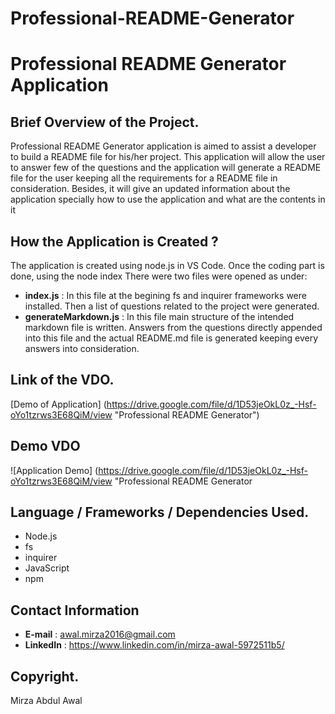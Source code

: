# Professional-README-Generator
# Professional README Generator Application
## Brief Overview of the Project.
Professional README Generator application is aimed to assist a developer to build a README file for his/her project. This application will allow the user to answer few of the questions and the application will generate a README file for the user keeping all the requirements for a README file in consideration. Besides, it will give an updated information about the application specially how to use the application and what are the contents in it
## How the Application is Created ?
The application is created using node.js in VS Code. Once the coding part is done, using the node index There were two files were opened as under:
- **index.js** : In this file at the begining fs and inquirer frameworks were installed. Then a list of questions related to the project were generated.
- **generateMarkdown.js** : In this file main structure of the intended markdown file is written. Answers from the questions directly appended into this file and the actual README.md file is generated keeping every answers into consideration.
## Link of the VDO.
[Demo of Application] (https://drive.google.com/file/d/1D53jeOkL0z_-Hsf-oYo1tzrws3E68QiM/view "Professional README Generator")
## Demo VDO
![Application Demo] (https://drive.google.com/file/d/1D53jeOkL0z_-Hsf-oYo1tzrws3E68QiM/view "Professional README Generator
## Language / Frameworks / Dependencies Used.
- Node.js
- fs
- inquirer
- JavaScript
- npm
## Contact Information
- **E-mail** : awal.mirza2016@gmail.com
- **LinkedIn** : https://www.linkedin.com/in/mirza-awal-5972511b5/
## Copyright.
Mirza Abdul Awal
